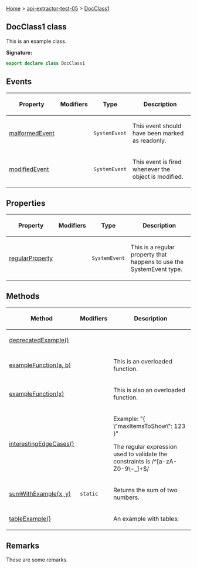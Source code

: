 [Home](./index) &gt; [api-extractor-test-05](./api-extractor-test-05.md) &gt; [DocClass1](./api-extractor-test-05.docclass1.md)

## DocClass1 class

This is an example class.

<b>Signature:</b>

```typescript
export declare class DocClass1 
```

## Events

|  <p>Property</p> | <p>Modifiers</p> | <p>Type</p> | <p>Description</p> |
|  --- | --- | --- | --- |
|  <p>[malformedEvent](./api-extractor-test-05.docclass1.malformedevent.md)</p> |  | <p>`SystemEvent`</p> | <p>This event should have been marked as readonly.</p> |
|  <p>[modifiedEvent](./api-extractor-test-05.docclass1.modifiedevent.md)</p> |  | <p>`SystemEvent`</p> | <p>This event is fired whenever the object is modified.</p> |

## Properties

|  <p>Property</p> | <p>Modifiers</p> | <p>Type</p> | <p>Description</p> |
|  --- | --- | --- | --- |
|  <p>[regularProperty](./api-extractor-test-05.docclass1.regularproperty.md)</p> |  | <p>`SystemEvent`</p> | <p>This is a regular property that happens to use the SystemEvent type.</p> |

## Methods

|  <p>Method</p> | <p>Modifiers</p> | <p>Description</p> |
|  --- | --- | --- |
|  <p>[deprecatedExample()](./api-extractor-test-05.docclass1.deprecatedexample.md)</p> |  |  |
|  <p>[exampleFunction(a, b)](./api-extractor-test-05.docclass1.examplefunction.md)</p> |  | <p>This is an overloaded function.</p> |
|  <p>[exampleFunction(x)](./api-extractor-test-05.docclass1.examplefunction_1.md)</p> |  | <p>This is also an overloaded function.</p> |
|  <p>[interestingEdgeCases()](./api-extractor-test-05.docclass1.interestingedgecases.md)</p> |  | <p>Example: "<!-- -->{ \\<!-- -->"maxItemsToShow<!-- -->\\<!-- -->": 123 }<!-- -->"</p><p>The regular expression used to validate the constraints is /^\[a-zA-Z0-9<!-- -->\\<!-- -->-\_\]+$/</p> |
|  <p>[sumWithExample(x, y)](./api-extractor-test-05.docclass1.sumwithexample.md)</p> | <p>`static`</p> | <p>Returns the sum of two numbers.</p> |
|  <p>[tableExample()](./api-extractor-test-05.docclass1.tableexample.md)</p> |  | <p>An example with tables:</p> |

## Remarks

These are some remarks.

